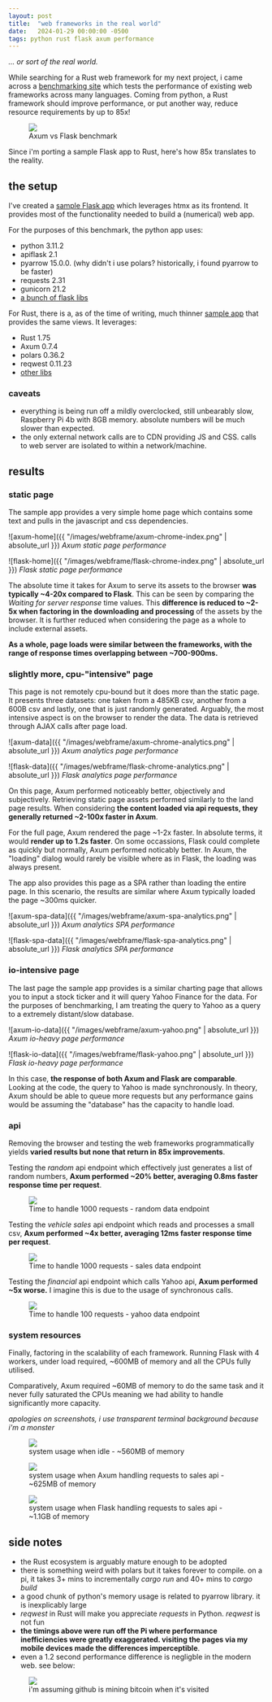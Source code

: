 ```yaml
---
layout: post
title:  "web frameworks in the real world"
date:   2024-01-29 00:00:00 -0500
tags: python rust flask axum performance
---
```


*... or sort of the real world.*

While searching for a Rust web framework for my next project, i came across a
[benchmarking site](https://web-frameworks-benchmark.netlify.app) which tests the
performance of existing web frameworks across many languages. Coming from python, a Rust framework
should improve performance, or put another way, reduce resource requirements by up to 85x!

<figure>
  <img src="{{site.url}}/images/webframe/axum-flask.png"/>
  <figcaption>Axum vs Flask benchmark</figcaption>
</figure>

Since i'm porting a sample Flask app to Rust, here's how 85x translates to the reality.

## the setup

I've created a [sample Flask app](https://github.com/chungg/fullstack-flask) which leverages
htmx as its frontend. It provides most of the functionality needed to build a (numerical) web app.

For the purposes of this benchmark, the python app uses:

- python 3.11.2
- apiflask 2.1
- pyarrow 15.0.0. (why didn't i use polars? historically, i found pyarrow to be faster)
- requests 2.31
- gunicorn 21.2
- [a bunch of flask libs](https://github.com/chungg/fullstack-flask/blob/main/Pipfile)

For Rust, there is a, as of the time of writing, much thinner
[sample app](https://github.com/chungg/fullstack-axum) that provides the same views. It leverages:

- Rust 1.75
- Axum 0.7.4
- polars 0.36.2
- reqwest 0.11.23
- [other libs](https://github.com/chungg/fullstack-axum/blob/main/Cargo.toml)

### caveats

- everything is being run off a mildly overclocked, still unbearably slow, Raspberry Pi 4b with
  8GB memory. absolute numbers will be much slower than expected.
- the only external network calls are to CDN providing JS and CSS. calls to web server are
  isolated to within a network/machine.

## results

### static page

The sample app provides a very simple home page which contains some text and pulls in the
javascript and css dependencies.

![axum-home]({{ "/images/webframe/axum-chrome-index.png" | absolute_url }})
*Axum static page performance*

![flask-home]({{ "/images/webframe/flask-chrome-index.png" | absolute_url }})
*Flask static page performance*

The absolute time it takes for Axum to serve its assets to the browser **was typically ~4-20x
compared to Flask**. This can be seen by comparing the *Waiting for server response* time
values. This **difference is reduced to ~2-5x when factoring in the downloading and processing**
of the assets by the browser. It is further reduced when considering the page as a whole to
include external assets.

**As a whole, page loads were similar between the frameworks, with the range of response times
overlapping between ~700-900ms.**

### slightly more, cpu-"intensive" page

This page is not remotely cpu-bound but it does more than the static page.
It presents three datasets: one taken from a 485KB csv, another from a 600B csv and
lastly, one that is just randomly generated. Arguably, the most
intensive aspect is on the browser to render the data. The data is retrieved through AJAX calls
after page load.

![axum-data]({{ "/images/webframe/axum-chrome-analytics.png" | absolute_url }})
*Axum analytics page performance*

![flask-data]({{ "/images/webframe/flask-chrome-analytics.png" | absolute_url }})
*Flask analytics page performance*

On this page, Axum performed noticeably better, objectively and subjectively. Retrieving static page
assets performed similarly to the land page results. When considering **the content loaded via api
requests, they generally returned ~2-100x faster in Axum**.

For the full page, Axum rendered the page ~1-2x faster. In absolute terms, it would **render
up to 1.2s faster**. On some occassions, Flask could complete as quickly but normally, Axum
performed noticably better. In Axum, the "loading" dialog would rarely be visible where as in
Flask, the loading was always present.

The app also provides this page as a SPA rather than loading the entire page. In this scenario,
the results are similar where Axum typically loaded the page ~300ms quicker.

![axum-spa-data]({{ "/images/webframe/axum-spa-analytics.png" | absolute_url }})
*Axum analytics SPA performance*

![flask-spa-data]({{ "/images/webframe/flask-spa-analytics.png" | absolute_url }})
*Flask analytics SPA performance*

### io-intensive page

The last page the sample app provides is a similar charting page that allows you to input a
stock ticker and it will query Yahoo Finance for the data. For the purposes of benchmarking,
I am treating the query to Yahoo as a query to a extremely distant/slow database.

![axum-io-data]({{ "/images/webframe/axum-yahoo.png" | absolute_url }})
*Axum io-heavy page performance*

![flask-io-data]({{ "/images/webframe/flask-yahoo.png" | absolute_url }})
*Flask io-heavy page performance*

In this case, **the response of both Axum and Flask are comparable**. Looking at the code,
the query to Yahoo is made synchronously. In theory, Axum should be able to queue more requests
but any performance gains would be assuming the "database" has the capacity to handle load.

### api

Removing the browser and testing the web frameworks programmatically yields **varied results but
none that return in 85x improvements**.

Testing the *random* api endpoint which effectively just generates a list of random numbers,
**Axum performed ~20% better, averaging 0.8ms faster response time per request**.

<figure>
  <img src="{{site.url}}/images/webframe/api-random.png"/>
  <figcaption>Time to handle 1000 requests - random data endpoint</figcaption>
</figure>

Testing the *vehicle sales* api endpoint which reads and processes a small csv,
**Axum performed ~4x better, averaging 12ms faster response time per request**.

<figure>
  <img src="{{site.url}}/images/webframe/api-sales.png"/>
  <figcaption>Time to handle 1000 requests - sales data endpoint</figcaption>
</figure>

Testing the *financial* api endpoint which calls Yahoo api,
**Axum performed ~5x worse.** I imagine this is due to the usage of synchronous calls.

<figure>
  <img src="{{site.url}}/images/webframe/api-yahoo.png"/>
  <figcaption>Time to handle 100 requests - yahoo data endpoint</figcaption>
</figure>

### system resources

Finally, factoring in the scalability of each framework. Running Flask with 4 workers,
under load required, ~600MB of memory and all the CPUs fully utilised. 

Comparatively, Axum required ~60MB of memory to do the same task and it never fully saturated
the CPUs meaning we had ability to handle significantly more capacity.

*apologies on screenshots, i use transparent terminal background because i'm a monster*

<figure>
  <img src="{{site.url}}/images/webframe/idle-usage.png"/>
  <figcaption>system usage when idle - ~560MB of memory</figcaption>
</figure>

<figure>
  <img src="{{site.url}}/images/webframe/axum-usage.png"/>
  <figcaption>system usage when Axum handling requests to sales api - ~625MB of memory</figcaption>
</figure>

<figure>
  <img src="{{site.url}}/images/webframe/flask-usage.png"/>
  <figcaption>system usage when Flask handling requests to sales api - ~1.1GB of memory</figcaption>
</figure>

## side notes

- the Rust ecosystem is arguably mature enough to be adopted
- there is something weird with polars but it takes forever to compile. on a pi,
  it takes 3+ mins to incrementally *cargo run* and 40+ mins to *cargo build*
- a good chunk of python's memory usage is related to pyarrow library. it is inexplicably large
- *reqwest* in Rust will make you appreciate *requests* in Python. *reqwest* is not fun
- **the timings above were run off the Pi where performance inefficiencies were greatly exaggerated.
  visiting the pages via my mobile devices made the differences imperceptible**.
- even a 1.2 second performance difference is negligble in the modern web. see below:

<figure>
  <img src="{{site.url}}/images/webframe/github.png"/>
  <figcaption>i'm assuming github is mining bitcoin when it's visited</figcaption>
</figure>
